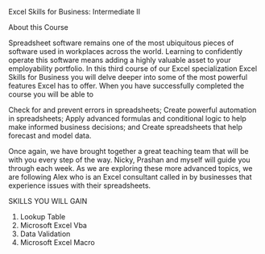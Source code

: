 
Excel Skills for Business: Intermediate II

About this Course

Spreadsheet software remains one of the most ubiquitous pieces of software used in workplaces across the world. Learning to confidently operate this software means adding a highly valuable asset to your employability portfolio. In this third course of our Excel specialization Excel Skills for Business you will delve deeper into some of the most powerful features Excel has to offer. When you have successfully completed the course you will be able to

Check for and prevent errors in spreadsheets; 
Create powerful automation in spreadsheets; 
Apply advanced formulas and conditional logic to help make informed business decisions; and
Create spreadsheets that help forecast and model data. 

Once again, we have brought together a great teaching team that will be with you every step of the way. Nicky, Prashan and myself will guide you through each week. As we are exploring these more advanced topics, we are following Alex who is an Excel consultant called in by businesses that experience issues with their spreadsheets.


SKILLS YOU WILL GAIN
1. Lookup Table
2. Microsoft Excel Vba
3. Data Validation
4. Microsoft Excel Macro
